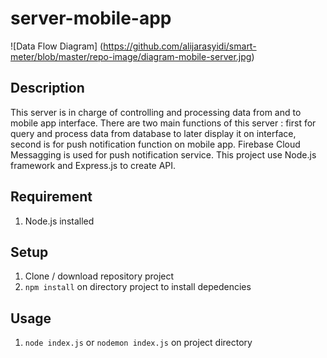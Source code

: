 # server-mobile-app

![Data Flow Diagram] (https://github.com/alijarasyidi/smart-meter/blob/master/repo-image/diagram-mobile-server.jpg)

## Description
This server is in charge of controlling and processing data from and to mobile app interface. There are two main functions of this server : first for query and process data 
from database to later display it on interface, second is for push notification function on mobile app. Firebase Cloud Messagging is used for push notification service. This project 
use Node.js framework and Express.js to create API.

## Requirement
1. Node.js installed

## Setup
1. Clone / download repository project
2. `npm install` on directory project to install depedencies

## Usage
1. `node index.js` or `nodemon index.js` on project directory
